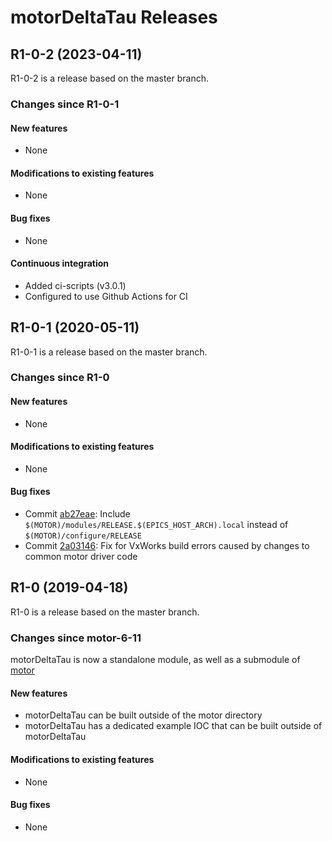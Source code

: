 # motorDeltaTau Releases

## __R1-0-2 (2023-04-11)__
R1-0-2 is a release based on the master branch.

### Changes since R1-0-1

#### New features
* None

#### Modifications to existing features
* None

#### Bug fixes
* None

#### Continuous integration
* Added ci-scripts (v3.0.1)
* Configured to use Github Actions for CI

## __R1-0-1 (2020-05-11)__
R1-0-1 is a release based on the master branch.  

### Changes since R1-0

#### New features
* None

#### Modifications to existing features
* None

#### Bug fixes
* Commit [ab27eae](https://github.com/epics-motor/motorDeltaTau/commit/ab27eae3eb3f81b81ec23204448189bac9440ddf): Include ``$(MOTOR)/modules/RELEASE.$(EPICS_HOST_ARCH).local`` instead of ``$(MOTOR)/configure/RELEASE``
* Commit [2a03146](https://github.com/epics-motor/motorDeltaTau/commit/2a0314673bb0250b16361842a3d3680d5d2992dd): Fix for VxWorks build errors caused by changes to common motor driver code

## __R1-0 (2019-04-18)__
R1-0 is a release based on the master branch.  

### Changes since motor-6-11

motorDeltaTau is now a standalone module, as well as a submodule of [motor](https://github.com/epics-modules/motor)

#### New features
* motorDeltaTau can be built outside of the motor directory
* motorDeltaTau has a dedicated example IOC that can be built outside of motorDeltaTau

#### Modifications to existing features
* None

#### Bug fixes
* None

